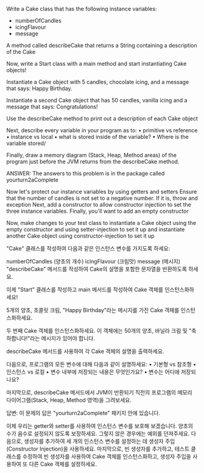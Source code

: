 Write a Cake class that has the following instance variables:

-  numberOfCandles
-  icingFlavour
-  message

A method called describeCake that returns a String containing a description of the Cake

Now, write a Start class with a main method and start instantiating
Cake objects!

Instantiate a Cake object with 5 candles, chocolate icing, and a message that says:  Happy Birthday.

Instantiate a second Cake object that has 50 candles, vanilla icing and a message that says:  Congratulations!

Use the describeCake method to print out a description of each Cake object

Next, describe every variable in your program as to:
•	primitive vs reference
•	instance vs local
•	what is stored inside of the variable?
•	Where is the variable stored/

Finally, draw a memory diagram (Stack, Heap, Method areas) of the program just before the JVM returns from the describeCake method.

ANSWER:  The answers to this problem is in the package called yourturn2aComplete


Now let's protect our instance variables by using getters and setters
Ensure that the number of candles is not set to a negative number.  If it is, throw and exception
Next, add a constructor to allow constructor injection to set the three instance variables.
Finally, you'll want to add an empty constructor

Now, make changes to your test class to instantiate a Cake object using the empty constructor and using setter-injection to set it up and instantiate another Cake object using constructor-injection to set it up 


"Cake" 클래스를 작성하여 다음과 같은 인스턴스 변수를 가지도록 하세요:

numberOfCandles (양초의 개수)
icingFlavour (크림맛)
message (메시지)
"describeCake" 메서드를 작성하여 Cake의 설명을 포함한 문자열을 반환하도록 하세요.

이제 "Start" 클래스를 작성하고 main 메서드를 작성하여 Cake 객체를 인스턴스화하세요!

5개의 양초, 초콜릿 크림, "Happy Birthday"라는 메시지를 가진 Cake 객체를 인스턴스화하세요.

두 번째 Cake 객체를 인스턴스화하세요. 이 객체에는 50개의 양초, 바닐라 크림 및 "축하합니다!"라는 메시지가 있어야 합니다.

describeCake 메서드를 사용하여 각 Cake 객체의 설명을 출력하세요.

다음으로, 프로그램의 모든 변수에 대해 다음과 같이 설명하세요:
• 기본형 vs 참조형
• 인스턴스 vs 로컬
• 변수 내부에 저장되는 내용은 무엇인가요?
• 변수는 어디에 저장되나요?

마지막으로, describeCake 메서드에서 JVM이 반환되기 직전의 프로그램의 메모리 다이어그램(Stack, Heap, Method 영역)을 그려보세요.

답변: 이 문제의 답은 "yourturn2aComplete" 패키지 안에 있습니다.

이제 우리는 getter와 setter를 사용하여 인스턴스 변수를 보호해 보겠습니다. 양초의 수가 음수로 설정되지 않도록 보장하세요. 그렇지 않은 경우에는 예외를 던져주세요. 
다음으로, 생성자를 추가하여 세 개의 인스턴스 변수를 설정하는 데 생성자 주입(Constructor Injection)을 사용하세요. 마지막으로, 빈 생성자를 추가하고, 테스트 클래스를 수정하여 빈 생성자를 사용하여 Cake 객체를 인스턴스화하고, 생성자 주입을 사용하여 또 다른 Cake 객체를 설정하세요.
